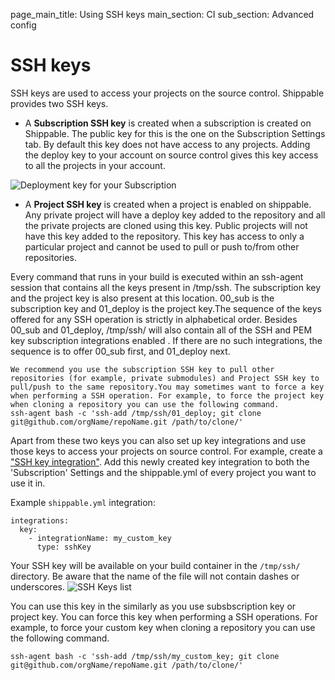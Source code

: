 page_main_title: Using SSH keys
main_section: CI
sub_section: Advanced config


# SSH keys

SSH keys are used to access your projects on the source control. Shippable provides two SSH keys.

*  A **Subscription SSH key** is created when a subscription is created on Shippable. The public key for this is the one on the Subscription Settings tab. By default this key does not have access to any projects. Adding the deploy key to your account on source control gives this key access to all the projects in your account.

<img src="../../images/ci/deployment-key.png" alt="Deployment key for your Subscription">

*  A **Project SSH key** is created when a project is enabled on shippable. Any private project will have a deploy key added to the repository and all the private projects are cloned using this key. Public projects will not have this key added to the repository. This key has access to only a particular project and cannot be used to pull or push to/from other repositories.

Every command that runs in your build is executed within an ssh-agent session that contains all the keys present in /tmp/ssh. The subscription key and the project key is also present at this location. 00_sub is the subscription key and 01_deploy is the project key.The sequence of the keys offered for any SSH operation is strictly in alphabetical order. Besides 00_sub and 01_deploy, /tmp/ssh/ will also contain all of the SSH and PEM key subscription integrations enabled . If there are no such integrations, the sequence is to offer 00_sub first, and 01_deploy next.

```
We recommend you use the subscription SSH key to pull other repositories (for example, private submodules) and Project SSH key to pull/push to the same repository.You may sometimes want to force a key when performing a SSH operation. For example, to force the project key when cloning a repository you can use the following command.
ssh-agent bash -c 'ssh-add /tmp/ssh/01_deploy; git clone git@github.com/orgName/repoName.git /path/to/clone/'
```

Apart from these two keys you can also set up key integrations and use those keys to access your projects on source control. For example, create a ["SSH key integration"](/platform/integration/sshKey/). Add this newly created key integration to both the 'Subscription' Settings and the shippable.yml of every project you want to use it in.

Example `shippable.yml` integration:

```
integrations:
  key:
    - integrationName: my_custom_key
      type: sshKey
```
Your SSH key will be available on your build container in the `/tmp/ssh/` directory. Be aware that the name of the file will not contain dashes or underscores.
<img src="/images/ci/view-keys.png" alt="SSH Keys list">

You can use this key in the similarly as you use subsbscription key or project key.
You can force this key when performing a SSH operations. For example, to force your custom key when cloning a repository you can use the following command.

```
ssh-agent bash -c 'ssh-add /tmp/ssh/my_custom_key; git clone git@github.com/orgName/repoName.git /path/to/clone/'
```
